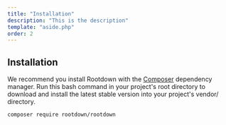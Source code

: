 ```yaml
---
title: "Installation"
description: "This is the description"
template: "aside.php"
order: 2
---
```


## Installation

We recommend you install Rootdown with the [Composer](http://composer.org) dependency manager. Run this bash command in your project's root directory to download and install the latest stable version into your project's vendor/ directory.

~~~
composer require rootdown/rootdown
~~~
